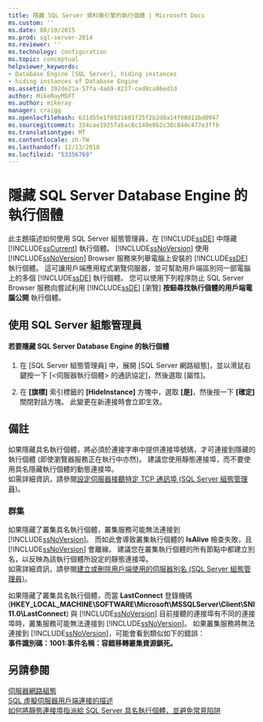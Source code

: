 ```yaml
---
title: 隱藏 SQL Server 資料庫引擎的執行個體 | Microsoft Docs
ms.custom: ''
ms.date: 08/19/2015
ms.prod: sql-server-2014
ms.reviewer: ''
ms.technology: configuration
ms.topic: conceptual
helpviewer_keywords:
- Database Engine [SQL Server], hiding instances
- hiding instances of Database Engine
ms.assetid: 392de21a-57fa-4a69-8237-ced8ca86ed1d
author: MikeRayMSFT
ms.author: mikeray
manager: craigg
ms.openlocfilehash: 631d55e1f8921601f25f2b2d8a14f00d11bd0947
ms.sourcegitcommit: 334cae1925fa5ac6c140e0b2c38c844c477e3ffb
ms.translationtype: MT
ms.contentlocale: zh-TW
ms.lasthandoff: 12/13/2018
ms.locfileid: "53356769"
---
```

# <a name="hide-an-instance-of-sql-server-database-engine"></a>隱藏 SQL Server Database Engine 的執行個體
  此主題描述如何使用 SQL Server 組態管理員，在 [!INCLUDE[ssDE](../../includes/ssde-md.md)] 中隱藏 [!INCLUDE[ssCurrent](../../includes/sscurrent-md.md)] 執行個體。 [!INCLUDE[ssNoVersion](../../includes/ssnoversion-md.md)] 使用 [!INCLUDE[ssNoVersion](../../includes/ssnoversion-md.md)] Browser 服務來列舉電腦上安裝的 [!INCLUDE[ssDE](../../includes/ssde-md.md)] 執行個體。 這可讓用戶端應用程式瀏覽伺服器，並可幫助用戶端區別同一部電腦上的多個 [!INCLUDE[ssDE](../../includes/ssde-md.md)] 執行個體。 您可以使用下列程序防止 SQL Server Browser 服務向嘗試利用 [!INCLUDE[ssDE](../../includes/ssde-md.md)] [瀏覽] **按鈕尋找執行個體的用戶端電腦公開** 執行個體。  
  
##  <a name="SSMSProcedure"></a> 使用 SQL Server 組態管理員  
  
#### <a name="to-hide-an-instance-of-the-sql-server-database-engine"></a>若要隱藏 SQL Server Database Engine 的執行個體  
  
1.  在 [SQL Server 組態管理員] 中，展開 [SQL Server 網路組態]，並以滑鼠右鍵按一下 [\<伺服器執行個體> 的通訊協定]，然後選取 [屬性]。  
  
2.  在 **[旗標]** 索引標籤的 **[HideInstance]** 方塊中，選取 **[是]**，然後按一下 **[確定]** 關閉對話方塊。 此變更在新連接時會立即生效。  
  
## <a name="remarks"></a>備註  
 如果隱藏具名執行個體，將必須於連接字串中提供連接埠號碼，才可連接到隱藏的執行個體 (即使瀏覽器服務正在執行中亦然)。 建議您使用靜態連接埠，而不要使用具名隱藏執行個體的動態連接埠。  
  如需詳細資訊，請參閱[設定伺服器接聽特定 TCP 通訊埠 &#40;SQL Server 組態管理員&#41;](configure-a-server-to-listen-on-a-specific-tcp-port.md)。  
  
### <a name="clustering"></a>群集  
 如果隱藏了叢集具名執行個體，叢集服務可能無法連接到 [!INCLUDE[ssNoVersion](../../includes/ssnoversion-md.md)]。 而如此會導致叢集執行個體的 **IsAlive** 檢查失敗，且 [!INCLUDE[ssNoVersion](../../includes/ssnoversion-md.md)] 會離線。 建議您在叢集執行個體的所有節點中都建立別名，以反映為該執行個體所設定的靜態連接埠。  
 如需詳細資訊，請參閱[建立或刪除用戶端使用的伺服器別名 &#40;SQL Server 組態管理員&#41;](create-or-delete-a-server-alias-for-use-by-a-client.md)。  
  
 如果隱藏了叢集具名執行個體，而當 **LastConnect** 登錄機碼 (**HKEY_LOCAL_MACHINE\SOFTWARE\Microsoft\MSSQLServer\Client\SNI11.0\LastConnect**) 與 [!INCLUDE[ssNoVersion](../../includes/ssnoversion-md.md)] 目前接聽的連接埠有不同的連接埠時，叢集服務可能無法連接到 [!INCLUDE[ssNoVersion](../../includes/ssnoversion-md.md)]。 如果叢集服務將無法連接到 [!INCLUDE[ssNoVersion](../../includes/ssnoversion-md.md)]，可能會看到類似如下的錯誤：  
**事件識別碼：1001:事件名稱：容錯移轉叢集資源鎖死。**  
  
## <a name="see-also"></a>另請參閱  
 [伺服器網路組態](server-network-configuration.md)   
 [SQL 虛擬伺服器用戶端連接的描述](https://support.microsoft.com/kb/273673)   
 [如何將靜態連接埠指派給 SQL Server 具名執行個體，並避免常見陷阱](https://blogs.msdn.com/b/arvindsh/archive/2012/09/08/how-to-assign-a-static-port-to-a-sql-server-named-instance-and-avoid-a-common-pitfall.aspx)  
  
  
